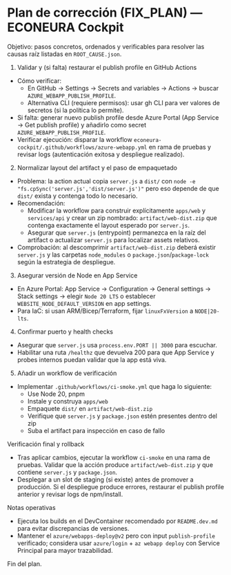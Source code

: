 # Plan de corrección (FIX_PLAN) — ECONEURA Cockpit

Objetivo: pasos concretos, ordenados y verificables para resolver las causas
raíz listadas en `ROOT_CAUSE.json`.

1. Validar y (si falta) restaurar el publish profile en GitHub Actions

- Cómo verificar:
  - En GitHub → Settings → Secrets and variables → Actions → buscar
    `AZURE_WEBAPP_PUBLISH_PROFILE`.
  - Alternativa CLI (requiere permisos): usar gh CLI para ver valores de
    secretos (si la política lo permite).
- Si falta: generar nuevo publish profile desde Azure Portal (App Service → Get
  publish profile) y añadirlo como secret `AZURE_WEBAPP_PUBLISH_PROFILE`.
- Verificar ejecución: disparar la workflow
  `econeura-cockpit/.github/workflows/azure-webapp.yml` en rama de pruebas y
  revisar logs (autenticación exitosa y despliegue realizado).

2. Normalizar layout del artifact y el paso de empaquetado

- Problema: la action actual copia `server.js` a `dist/` con
  `node -e "fs.cpSync('server.js','dist/server.js')"` pero eso depende de que
  `dist/` exista y contenga todo lo necesario.
- Recomendación:
  - Modificar la workflow para construir explícitamente `apps/web` y
    `services/api` y crear un zip nombrado: `artifact/web-dist.zip` que contenga
    exactamente el layout esperado por `server.js`.
  - Asegurar que `server.js` (entrypoint) permanezca en la raíz del artifact o
    actualizar `server.js` para localizar assets relativos.
- Comprobación: al descomprimir `artifact/web-dist.zip` deberá existir
  `server.js` y las carpetas `node_modules` o `package.json`/`package-lock`
  según la estrategia de despliegue.

3. Asegurar versión de Node en App Service

- En Azure Portal: App Service → Configuration → General settings → Stack
  settings → elegir `Node 20 LTS` o establecer `WEBSITE_NODE_DEFAULT_VERSION` en
  app settings.
- Para IaC: si usan ARM/Bicep/Terraform, fijar `linuxFxVersion` a `NODE|20-lts`.

4. Confirmar puerto y health checks

- Asegurar que `server.js` usa `process.env.PORT || 3000` para escuchar.
- Habilitar una ruta `/healthz` que devuelva 200 para que App Service y probes
  internos puedan validar que la app está viva.

5. Añadir un workflow de verificación

- Implementar `.github/workflows/ci-smoke.yml` que haga lo siguiente:
  - Use Node 20, pnpm
  - Instale y construya `apps/web`
  - Empaquete `dist/` en `artifact/web-dist.zip`
  - Verifique que `server.js` y `package.json` estén presentes dentro del zip
  - Suba el artifact para inspección en caso de fallo

Verificación final y rollback

- Tras aplicar cambios, ejecutar la workflow `ci-smoke` en una rama de pruebas.
  Validar que la acción produce `artifact/web-dist.zip` y que contiene
  `server.js` y `package.json`.
- Desplegar a un slot de staging (si existe) antes de promover a producción. Si
  el despliegue produce errores, restaurar el publish profile anterior y revisar
  logs de npm/install.

Notas operativas

- Ejecuta los builds en el DevContainer recomendado por `README.dev.md` para
  evitar discrepancias de versiones.
- Mantener el `azure/webapps-deploy@v2` pero con input `publish-profile`
  verificado; considera usar `azure/login` + `az webapp deploy` con Service
  Principal para mayor trazabilidad.

Fin del plan.
